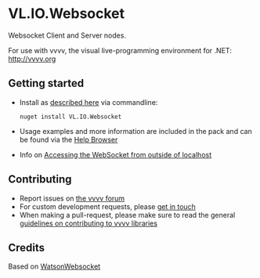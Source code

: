 # VL.IO.Websocket
Websocket Client and Server nodes. 

For use with vvvv, the visual live-programming environment for .NET: http://vvvv.org

## Getting started
- Install as [described here](https://thegraybook.vvvv.org/reference/hde/managing-nugets.html) via commandline:

    `nuget install VL.IO.Websocket`
  
- Usage examples and more information are included in the pack and can be found via the [Help Browser](https://thegraybook.vvvv.org/reference/hde/findinghelp.html)
- Info on [Accessing the WebSocket from outside of localhost](https://github.com/jchristn/WatsonWebsocket?tab=readme-ov-file#accessing-from-outside-localhost)

## Contributing
- Report issues on [the vvvv forum](https://forum.vvvv.org/c/vvvv-gamma/28)
- For custom development requests, please [get in touch](mailto:devvvvs@vvvv.org)
- When making a pull-request, please make sure to read the general [guidelines on contributing to vvvv libraries](https://thegraybook.vvvv.org/reference/extending/contributing.html)

## Credits
Based on [WatsonWebsocket](https://github.com/jchristn/WatsonWebsocket)
